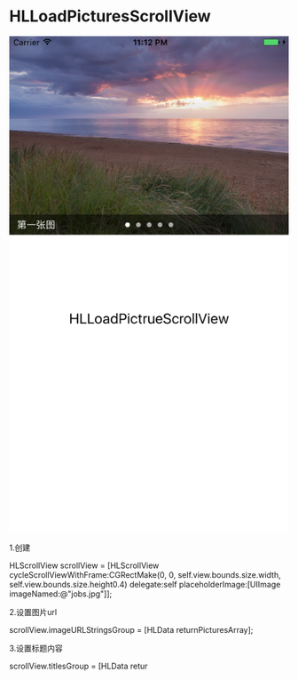 # HLLoadPicturesScrollView

![image](https://github.com/CodeOrCold/HLLoadPicturesScrollView/raw/master/HLLoadPictures/show.png)

1.创建

HLScrollView scrollView = [HLScrollView cycleScrollViewWithFrame:CGRectMake(0, 0, self.view.bounds.size.width, self.view.bounds.size.height0.4) delegate:self placeholderImage:[UIImage imageNamed:@"jobs.jpg"]];

2.设置图片url

scrollView.imageURLStringsGroup = [HLData returnPicturesArray];

3.设置标题内容

scrollView.titlesGroup = [HLData retur
